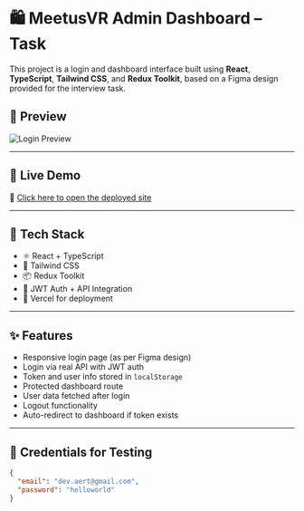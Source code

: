 # 🛍️ MeetusVR Admin Dashboard – Task

This project is a login and dashboard interface built using **React**, **TypeScript**, **Tailwind CSS**, and **Redux Toolkit**, based on a Figma design provided for the interview task.

## 📸 Preview

![Login Preview](./preview.png) <!-- ضع صورة شاشة هنا لو متوفرة -->

---

## 🚀 Live Demo

🔗 [Click here to open the deployed site](https://meet-us-task-fx4k68xmv-omar-walids-projects-7ce35425.vercel.app)

---

## 🧰 Tech Stack

- ⚛️ React + TypeScript
- 🎨 Tailwind CSS
- 📦 Redux Toolkit
- 🔐 JWT Auth + API Integration
- 🚀 Vercel for deployment

---

## ✨ Features

- Responsive login page (as per Figma design)
- Login via real API with JWT auth
- Token and user info stored in `localStorage`
- Protected dashboard route
- User data fetched after login
- Logout functionality
- Auto-redirect to dashboard if token exists

---

## 🧪 Credentials for Testing

```json
{
  "email": "dev.aert@gmail.com",
  "password": "helloworld"
}

